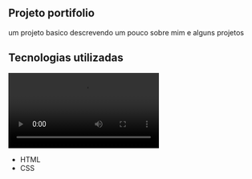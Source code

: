## Projeto portifolio
um projeto basico descrevendo um pouco sobre mim e alguns projetos

## Tecnologias utilizadas

[<video src="/Images/portifolio.mp4" type= "video/mp4">]("https://github.com/RikeGIT/portifolio-html-css")

- HTML
- CSS
  

